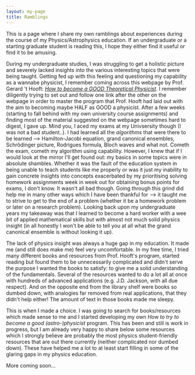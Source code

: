 ```yaml
---
layout: my-page
title: Ramblings
---
```


This is a page where I share my own ramblings about experiences during the course of my Physics/Astrophysics education. If an undergraduate or a starting graduate student is reading this, I hope they either find it useful or find it to be amusing. 

During my undergraduate studies, I was struggling to get a holistic picture and severely lacked insights into the various interesting topics that were being taught. Getting fed up with this feeling and questioning my capability as a wannabe physicist, I remember coming across this webpage by Prof. Gerard 't Hooft: [*How to become a GOOD Theoretical Physicist*](https://www.goodtheorist.science/index.html). I remember diligently trying to set out and follow one link after the other on the webpage in order to master the program that Prof. Hooft had laid out with the aim to becoming maybe HALF as GOOD a physicist. After a few weeks (starting to fall behind with my own university course assignments) and finding most of the material suggested on the webpage sometimes hard to digest, I gave up. Mind you, I aced my exams at my Univsersity though (I was not a bad student..). I had learned all the *algorithms* that were there to be learned --> Hamilton-Jacobi equation, grand canonical ensembles, Schrödinger picture, Rodrigues formula, Bloch waves and what not. Cometh the exam, cometh my algorithm using capability. However, I knew that if I would look at the mirror I'll get found out: my basics in some topics were in absolute shambles. Whether it was the fault of the education system in being unable to teach students like me properly or was it just my inability to gain concrete insights into concepts exacerbated by my prioritising solving homework assignments week in week out for obtaining bonus points for exams, I don't know. It wasn't all bad though. Going through this grind did help me in many other ways which I have been thankful for --> it taught me to strive to get to the end of a problem (whether it be a homework problem or later on a research problem). Looking back upon my undergraduate years my takeaway was that I learned to become a hard worker with a wee bit of applied mathematical skills but with almost not much solid physics insight (in all honestly I won't be able to tell you at all what the grand canonical ensemble is without looking it up). 

The lack of physics insight was always a huge gap in my education. It made me (and still does make me) feel very uncomfortable. In my free time, I tried many different books and resources from Prof. Hooft's program, started reading but found them to be unnecessarily complicated and didn't serve the purpose I wanted the books to satisfy: to give me a solid understanding of the fundamentals. Several of the resources wanted to do a lot all at once with hundreds of advanced applications (e.g. J.D. Jackson, with all due respect). And on the opposite end from the library shelf were books so dumbed down, with analogies far removed from real applications, that they didn't help either! The amount of text in those books made me sleepy.

This is when I made a choice. I was going to search for books/resources which made sense to me and I started developing my own *How to try to become a good (astro-)physicist* program. This has been and still is work in progress, but I am already very happy to share below some resources which I strongly believe are probably the most physics student-friendly resources that are out there currently (neither complicated nor dumbed down). These have helped me a lot to at least start filling in some of the glaring gaps in my physics education.

More coming soon...
